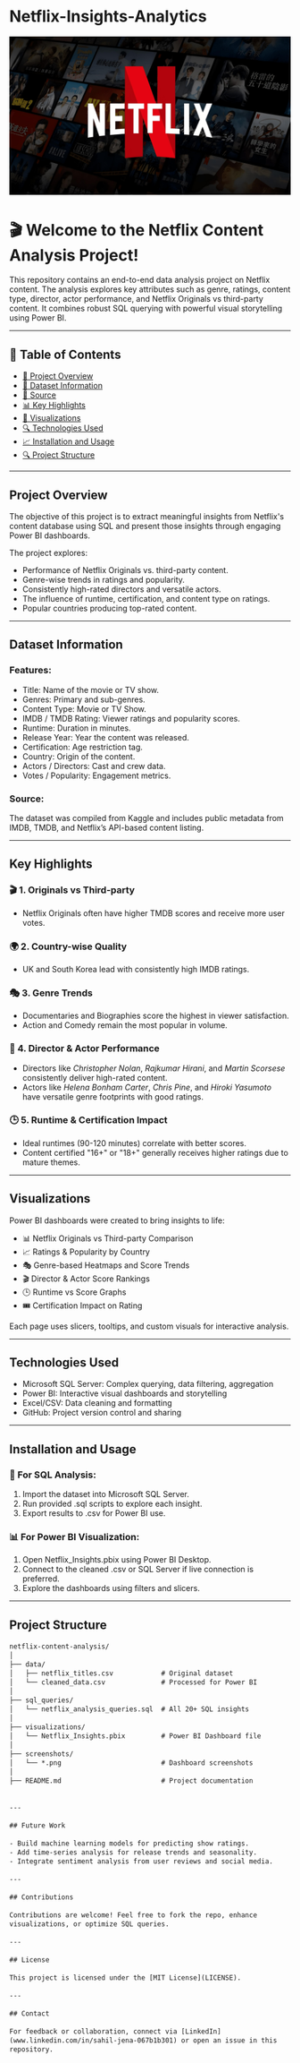 # Netflix-Insights-Analytics
![Netflix Wallpaper](Netflix_front.jpg)


# 🎬 Welcome to the Netflix Content Analysis Project!

This repository contains an end-to-end data analysis project on Netflix content. The analysis explores key attributes such as genre, ratings, content type, director, actor performance, and Netflix Originals vs third-party content. It combines robust SQL querying with powerful visual storytelling using Power BI.

---

## 📑 Table of Contents

- [📌 Project Overview](#project-overview)
- [🎯 Dataset Information](#dataset-information)
- [📝 Source](#source)
- [📊 Key Highlights](#key-highlights)
- [📂 Visualizations](#visualizations)
- [🔍 Technologies Used](#technologies-used)
- [📈 Installation and Usage](#installation-and-usage)
- [🔍 Project Structure](#project-structure)
  
---

## Project Overview

The objective of this project is to extract meaningful insights from Netflix's content database using SQL and present those insights through engaging Power BI dashboards.

The project explores:

- Performance of Netflix Originals vs. third-party content.
- Genre-wise trends in ratings and popularity.
- Consistently high-rated directors and versatile actors.
- The influence of runtime, certification, and content type on ratings.
- Popular countries producing top-rated content.

---

## Dataset Information

### Features:
- Title: Name of the movie or TV show.
- Genres: Primary and sub-genres.
- Content Type: Movie or TV Show.
- IMDB / TMDB Rating: Viewer ratings and popularity scores.
- Runtime: Duration in minutes.
- Release Year: Year the content was released.
- Certification: Age restriction tag.
- Country: Origin of the content.
- Actors / Directors: Cast and crew data.
- Votes / Popularity: Engagement metrics.

### Source:
The dataset was compiled from Kaggle and includes public metadata from IMDB, TMDB, and Netflix’s API-based content listing.

---

## Key Highlights

### 🎬 1. Originals vs Third-party
- Netflix Originals often have higher TMDB scores and receive more user votes.

### 🌍 2. Country-wise Quality
- UK and South Korea lead with consistently high IMDB ratings.

### 🎭 3. Genre Trends
- Documentaries and Biographies score the highest in viewer satisfaction.
- Action and Comedy remain the most popular in volume.

### 👥 4. Director & Actor Performance
- Directors like *Christopher Nolan*, *Rajkumar Hirani*, and *Martin Scorsese* consistently deliver high-rated content.
- Actors like *Helena Bonham Carter*, *Chris Pine*, and *Hiroki Yasumoto* have versatile genre footprints with good ratings.

### 🕒 5. Runtime & Certification Impact
- Ideal runtimes (90-120 minutes) correlate with better scores.
- Content certified "16+" or "18+" generally receives higher ratings due to mature themes.

---

## Visualizations

Power BI dashboards were created to bring insights to life:

- 📊 Netflix Originals vs Third-party Comparison
- 📈 Ratings & Popularity by Country
- 🎭 Genre-based Heatmaps and Score Trends
- 🎬 Director & Actor Score Rankings
- 🕒 Runtime vs Score Graphs
- 🎟 Certification Impact on Rating

Each page uses slicers, tooltips, and custom visuals for interactive analysis.

---

## Technologies Used

- Microsoft SQL Server: Complex querying, data filtering, aggregation
- Power BI: Interactive visual dashboards and storytelling
- Excel/CSV: Data cleaning and formatting
- GitHub: Project version control and sharing

---

## Installation and Usage

### 🔧 For SQL Analysis:

1. Import the dataset into Microsoft SQL Server.
2. Run provided .sql scripts to explore each insight.
3. Export results to .csv for Power BI use.

### 📊 For Power BI Visualization:

1. Open Netflix_Insights.pbix using Power BI Desktop.
2. Connect to the cleaned .csv or SQL Server if live connection is preferred.
3. Explore the dashboards using filters and slicers.

---

## Project Structure
```
netflix-content-analysis/
│
├── data/
│   ├── netflix_titles.csv            # Original dataset
│   └── cleaned_data.csv              # Processed for Power BI
│
├── sql_queries/
│   └── netflix_analysis_queries.sql  # All 20+ SQL insights
│
├── visualizations/
│   └── Netflix_Insights.pbix         # Power BI Dashboard file
│
├── screenshots/
│   └── *.png                         # Dashboard screenshots
│
├── README.md                         # Project documentation


---

## Future Work

- Build machine learning models for predicting show ratings.
- Add time-series analysis for release trends and seasonality.
- Integrate sentiment analysis from user reviews and social media.

---

## Contributions

Contributions are welcome! Feel free to fork the repo, enhance visualizations, or optimize SQL queries.

---

## License

This project is licensed under the [MIT License](LICENSE).

---

## Contact

For feedback or collaboration, connect via [LinkedIn](www.linkedin.com/in/sahil-jena-067b1b301) or open an issue in this repository.

